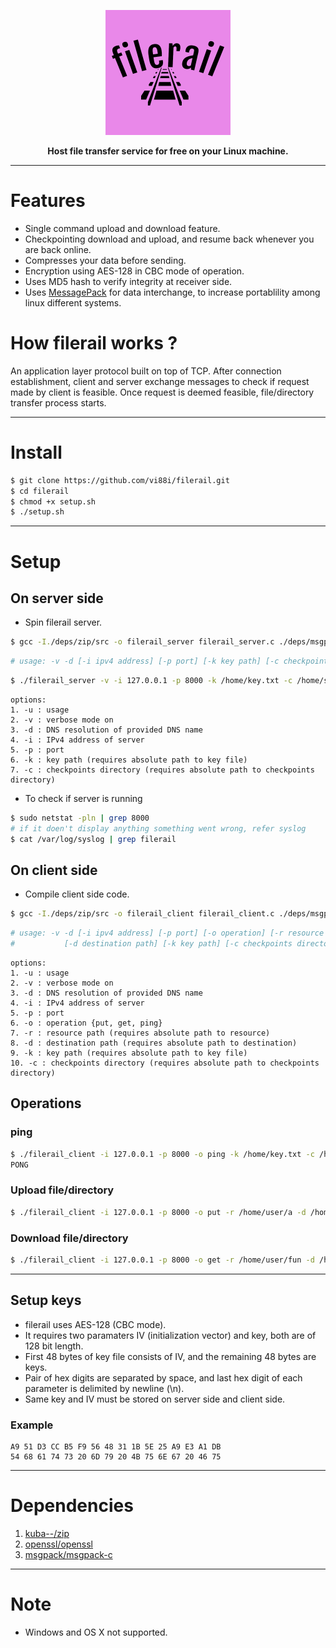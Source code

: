 <p align="center"><img src="https://github.com/vi88i/filerail/blob/main/assets/filerail.png" alt="filerail"></p>

<p align="center"><b>Host file transfer service for free on your Linux machine.</b></p>

---

# Features

- Single command upload and download feature.
- Checkpointing download and upload, and resume back whenever you are back online.
- Compresses your data before sending.
- Encryption using AES-128 in CBC mode of operation.
- Uses MD5 hash to verify integrity at receiver side.
- Uses <a href="https://msgpack.org/index.html">MessagePack</a> for data interchange, to increase portablility among linux different systems.

# How filerail works ?

An application layer protocol built on top of TCP. After connection establishment, client and server exchange messages to check if request made by client is feasible. Once request is deemed feasible, file/directory transfer process starts.

---

# Install

```bash
$ git clone https://github.com/vi88i/filerail.git
$ cd filerail
$ chmod +x setup.sh
$ ./setup.sh
```

---

# Setup

## On server side

- Spin filerail server.

```bash
$ gcc -I./deps/zip/src -o filerail_server filerail_server.c ./deps/msgpack-c/libmsgpackc.a ./deps/openssl/libcrypto.a -Wall
```

```bash
# usage: -v -d [-i ipv4 address] [-p port] [-k key path] [-c checkpoints directory]
```

```bash
$ ./filerail_server -v -i 127.0.0.1 -p 8000 -k /home/key.txt -c /home/server_ckpts
```

```text
options:
1. -u : usage
2. -v : verbose mode on
3. -d : DNS resolution of provided DNS name
4. -i : IPv4 address of server
5. -p : port
6. -k : key path (requires absolute path to key file)
7. -c : checkpoints directory (requires absolute path to checkpoints directory)
```

- To check if server is running

```bash
$ sudo netstat -pln | grep 8000
# if it doen't display anything something went wrong, refer syslog
$ cat /var/log/syslog | grep filerail
```

## On client side

- Compile client side code.

```bash
$ gcc -I./deps/zip/src -o filerail_client filerail_client.c ./deps/msgpack-c/libmsgpackc.a ./deps/openssl/libcrypto.a -Wall
```

```bash
# usage: -v -d [-i ipv4 address] [-p port] [-o operation] [-r resource path] 
#           [-d destination path] [-k key path] [-c checkpoints directory]
```

```text
options:
1. -u : usage
2. -v : verbose mode on
3. -d : DNS resolution of provided DNS name
4. -i : IPv4 address of server
5. -p : port
6. -o : operation {put, get, ping}
7. -r : resource path (requires absolute path to resource)
8. -d : destination path (requires absolute path to destination)
9. -k : key path (requires absolute path to key file)
10. -c : checkpoints directory (requires absolute path to checkpoints directory)
```

## Operations

### ping

```bash
$ ./filerail_client -i 127.0.0.1 -p 8000 -o ping -k /home/key.txt -c /home/ckpt
PONG
```

### Upload file/directory

```bash
$ ./filerail_client -i 127.0.0.1 -p 8000 -o put -r /home/user/a -d /home/user/fun -k /home/key.txt -c /home/ckpt
```

### Download file/directory

```bash
$ ./filerail_client -i 127.0.0.1 -p 8000 -o get -r /home/user/fun -d /home/user2 -k /home/key.txt -c /home/ckpt
```

---

## Setup keys

- filerail uses AES-128 (CBC mode).
- It requires two paramaters IV (initialization vector) and key, both are of 128 bit length.
- First 48 bytes of key file consists of IV, and the remaining 48 bytes are keys.
- Pair of hex digits are separated by space, and last hex digit of each parameter is delimited by newline (\n).
- Same key and IV must be stored on server side and client side.

### Example

```text
A9 51 D3 CC B5 F9 56 48 31 1B 5E 25 A9 E3 A1 DB
54 68 61 74 73 20 6D 79 20 4B 75 6E 67 20 46 75

```

---

# Dependencies

1. <a href="https://github.com/kuba--/zip">kuba--/zip</a> 
2. <a href="https://github.com/openssl/openssl">openssl/openssl</a>
3. <a href="https://github.com/msgpack/msgpack-c">msgpack/msgpack-c</a> 

---

# Note

- Windows and OS X not supported.
